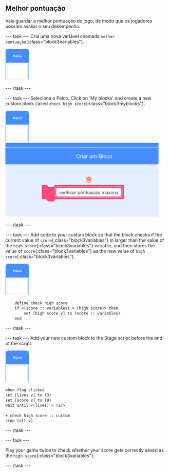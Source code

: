 ## Melhor pontuação

Vais guardar a melhor pontuaçāo do jogo, de modo que os jogadores possam avaliar o seu desempenho.

\--- task \--- Cria uma nova variável chamada `melhor pontuaçāo`{:class="block3variables"}.

![Stage sprite](images/stage-sprite.png)

\--- /task \---

\--- task \--- Seleciona o Palco. Click on 'My blocks' and create a new custom block called `check high score`{:class="block3myblocks"}.

![Stage sprite](images/stage-sprite.png) ![screenshot](images/dots-custom-1.png)

\--- /task \---

\--- task \--- Add code to your custom block so that the block checks if the current value of `score`{:class="block3variables"} in larger than the value of the `high score`{:class="block3variables"} variable, and then stores the value of `score`{:class="block3variables"} as the new value of `high score`{:class="block3variables"}.

![Stage sprite](images/stage-sprite.png)

```blocks3
    define check high score
    if <(score :: variables) > (high score)> then
        set [high score v] to (score :: variables)
    end
```

\--- /task \---

\--- task \--- Add your new custom block to the Stage script before the end of the script.

![Stage sprite](images/stage-sprite.png)

```blocks3
when flag clicked
set [lives v] to (3)
set [score v] to (0)
wait until <(lives) < (1)>

+ check high score :: custom
stop [all v]
```

\--- /task \---

\--- task \---

Play your game twice to check whether your score gets correctly saved as the `high score`{:class="block3variables"}.

\--- /task \---